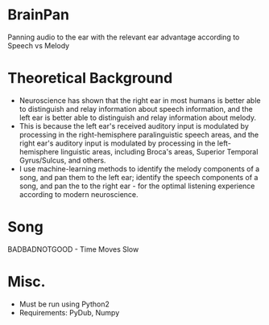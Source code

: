 # BrainPan
Panning audio to the ear with the relevant ear advantage according to Speech vs Melody

# Theoretical Background
- Neuroscience has shown that the right ear in most humans is better able to distinguish and relay information about speech information, and the left ear is better able to distinguish and relay information about melody. 
- This is because the left ear's received auditory input is modulated by processing in the right-hemisphere paralinguistic speech areas, and the right ear's auditory input is modulated by processing in the  left-hemisphere linguistic areas, including Broca's areas, Superior Temporal Gyrus/Sulcus, and others. 
- I use machine-learning methods to identify the melody components of a song, and pan them to the left ear; identify the speech components of a song, and pan the to the right ear - for the optimal listening experience according to modern neuroscience. 

# Song
BADBADNOTGOOD - Time Moves Slow 

# Misc.
- Must be run using Python2
- Requirements: PyDub, Numpy